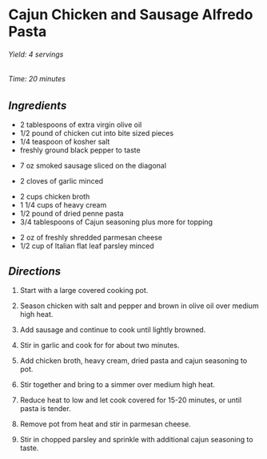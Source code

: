 # Cajun Chicken and Sausage Alfredo Pasta

######  Yield: 4 servings
######  Time: 20 minutes

##  *Ingredients*
- 2 tablespoons of extra virgin olive oil
- 1/2 pound of chicken cut into bite sized pieces
- 1/4 teaspoon of kosher salt
- freshly ground black pepper to taste
<!---->
- 7 oz smoked sausage sliced on the diagonal
<!---->
- 2 cloves of garlic minced
<!---->
- 2 cups chicken broth
- 1 1/4 cups of heavy cream
- 1/2 pound of dried penne pasta
- 3/4 tablespoons of Cajun seasoning plus more for topping
<!---->
- 2 oz of freshly shredded parmesan cheese
- 1/2 cup of Italian flat leaf parsley minced

##  *Directions*
1. Start with a large covered cooking pot.

2. Season chicken with salt and pepper and brown in olive oil over medium high heat.

3. Add sausage and continue to cook until lightly browned.

4. Stir in garlic and cook for for about two minutes.

5. Add chicken broth, heavy cream, dried pasta and cajun seasoning to pot.

6. Stir together and bring to a simmer over medium high heat.

7. Reduce heat to low and let cook covered for 15-20 minutes, or until pasta is tender.

8. Remove pot from heat and stir in parmesan cheese.

9. Stir in chopped parsley and sprinkle with additional cajun seasoning to taste.